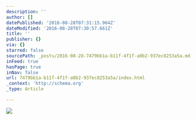 ```yaml
---
description: ''
author: []
datePublished: '2016-08-28T07:31:15.964Z'
dateModified: '2016-08-28T07:30:57.661Z'
title: ''
publisher: {}
via: {}
starred: false
sourcePath: _posts/2016-08-28-7479bb1a-b11f-4f1f-a0b2-937ec8253a5a.md
inFeed: true
hasPage: true
inNav: false
url: 7479bb1a-b11f-4f1f-a0b2-937ec8253a5a/index.html
_context: 'http://schema.org'
_type: Article

---
```

![](https://the-grid-user-content.s3-us-west-2.amazonaws.com/f7480a0e-6a83-4858-b0c5-fd619fd0648b.jpg)